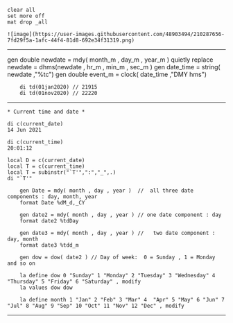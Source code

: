 

	clear all
	set more off
	mat drop _all
	
	![image](https://user-images.githubusercontent.com/48903494/210287656-7fd29f5a-1afc-44f4-81d8-692e34f31319.png)
	
***********************************************

gen double      newdate = mdy( month_m , day_m , year_m )
		quietly replace newdate = dhms(newdate , hr_m  , min_m , sec_m )
		gen date_time = string( newdate ,"%tc")
		gen double event_m = clock( date_time ,"DMY hms")
		
		di td(01jan2020) // 21915
		di td(01nov2020) // 22220

***********************************************

    * Current time and date *

	di c(current_date)
	14 Jun 2021

	di c(current_time)
	20:01:12

	local D = c(current_date)
	local T = c(current_time)
	local T = subinstr("`T'",":","_",.)
	di "`T'"
	
	    gen Date = mdy( month , day , year )  //  all three date components : day, month, year
		format Date %dM_d,_CY
		
		gen date2 = mdy( month , day , year ) // one date component : day
		format date2 %tdDay
		
		gen date3 = mdy( month , day , year ) //   two date component : day, month
		format date3 %tdd_m
		
		gen dow = dow( date2 ) // Day of week:  0 = Sunday , 1 = Monday and so on 
		
		la define dow 0 "Sunday" 1 "Monday" 2 "Tuesday" 3 "Wednesday" 4 "Thursday" 5 "Friday" 6 "Saturday" , modify
	    la values dow dow
		
		la define month 1 "Jan" 2 "Feb" 3 "Mar" 4  "Apr" 5 "May" 6 "Jun" 7 "Jul" 8 "Aug" 9 "Sep" 10 "Oct" 11 "Nov" 12 "Dec" , modify
	
***********************************************

